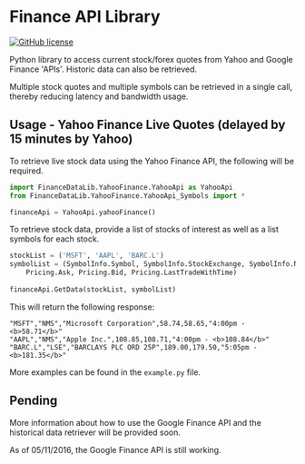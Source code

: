Finance API Library
===========

[![GitHub license](https://img.shields.io/badge/license-MIT-blue.svg)](https://github.com/RedSpiderMkV/FinanceMarketDataGrabber/blob/master/LICENSE)

Python library to access current stock/forex quotes from Yahoo and Google Finance 'APIs'.  Historic data can also be retrieved.

Multiple stock quotes and multiple symbols can be retrieved in a single call, thereby reducing latency and bandwidth usage.

Usage - Yahoo Finance Live Quotes (delayed by 15 minutes by Yahoo)
------------------------------------------------------------------

To retrieve live stock data using the Yahoo Finance API, the following will be required.

```python
import FinanceDataLib.YahooFinance.YahooApi as YahooApi
from FinanceDataLib.YahooFinance.YahooApi_Symbols import *

financeApi = YahooApi.yahooFinance()
```
To retrieve stock data, provide a list of stocks of interest as well as a list symbols for each stock.

```python
stockList = ('MSFT', 'AAPL', 'BARC.L')
symbolList = (SymbolInfo.Symbol, SymbolInfo.StockExchange, SymbolInfo.Name, \
    Pricing.Ask, Pricing.Bid, Pricing.LastTradeWithTime)
    
financeApi.GetData(stockList, symbolList)
```

This will return the following response:

```
"MSFT","NMS","Microsoft Corporation",58.74,58.65,"4:00pm - <b>58.71</b>"
"AAPL","NMS","Apple Inc.",108.85,108.71,"4:00pm - <b>108.84</b>"
"BARC.L","LSE","BARCLAYS PLC ORD 25P",189.00,179.50,"5:05pm - <b>181.35</b>"
```

More examples can be found in the ```example.py``` file.

Pending
-------

More information about how to use the Google Finance API and the historical data retriever
will be provided soon.

As of 05/11/2016, the Google Finance API is still working.
